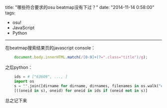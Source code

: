 title: "哪些符合要求的osu beatmap没有下过？"
date: "2014-11-14 0:58:00"
tags:
- osu!
- JavaScript
- Python
---
在beatmap搜索结果页的javascript console：

```javascript
    document.body.innerHTML.match(/[0-9]+(?=".class="title")/g);
```

之后python：

```python
    ids = # ["63609", ..., ]
    import os
    s = "".join([dirname for dirname, dirnames, filenames in os.walk("e:/path/to/osu/songs")])
    [((oneid in s), oneid) for oneid in ids if (oneid not in s)]
```

总之记下来